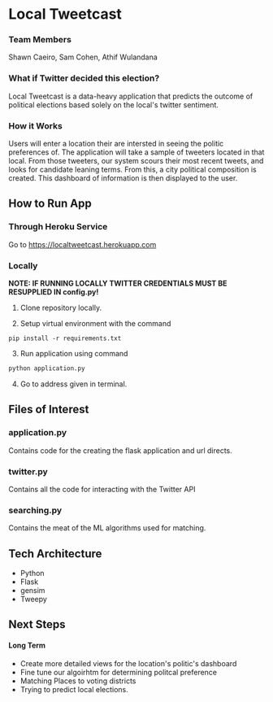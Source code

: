 # Local Tweetcast

### Team Members

Shawn Caeiro, Sam Cohen, Athif Wulandana

### What if Twitter decided this election?

Local Tweetcast is a data-heavy application that predicts the outcome of political elections based solely on the local's twitter sentiment.
 
### How it Works

Users will enter a location their are intersted in seeing the politic preferences of. The application will take a sample of tweeters located in that local. From those tweeters, our system scours their most recent tweets, and looks for candidate leaning terms. From this, a city political composition is created. This dashboard of information is then displayed to the user.

## How to Run App

### Through Heroku Service

Go to https://localtweetcast.herokuapp.com

### Locally

**NOTE: IF RUNNING LOCALLY TWITTER CREDENTIALS MUST BE RESUPPLIED IN config.py!**


1) Clone repository locally.

2) Setup virtual environment with the command
```
pip install -r requirements.txt
```
3) Run application using command
```python
python application.py
```
4) Go to address given in terminal.

## Files of Interest

### application.py

Contains code for the creating the flask application and url directs.

### twitter.py

Contains all the code for interacting with the Twitter API

### searching.py

Contains the meat of the ML algorithms used for matching.

## Tech Architecture

* Python
* Flask
* gensim
* Tweepy

## Next Steps

#### Long Term

* Create more detailed views for the location's politic's dashboard
* Fine tune our algoirhtm for determining politcal preference
* Matching Places to voting districts
* Trying to predict local elections.
